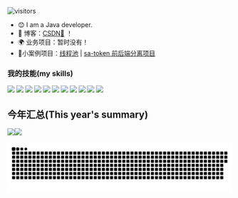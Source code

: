 ![visitors](https://visitor-badge.glitch.me/badge?wangjialianglsy=page.id&left_color=green&right_color=red)


- :blush: I am a Java developer.
- :pencil: 博客：[CSDN💬](https://blog.csdn.net/Wyourself) ！
- 🌍 业务项目：暂时没有！ 
- 🐲小案例项目：<a href="" target="_blank">线程池</a> | <a href="" target="_blank">sa-token 前后端分离项目</a> 



### 我的技能(my skills)   

![](https://img.shields.io/badge/-Java-4C7491?style=flat-square&logo=java&logoColor=fff)
![](https://img.shields.io/badge/-Spring-5FB832?style=flat-square&logo=Spring&logoColor=fff)
![](https://img.shields.io/badge/-Python-3e74a2?style=flat-square&logo=Python&logoColor=fff)
![](https://img.shields.io/badge/-Node.js-339933?style=flat-square&logo=Node.js&logoColor=fff)
![](https://img.shields.io/badge/-Vue-4fc08d?style=flat-square&logo=Vue.js&logoColor=fff)
![](https://img.shields.io/badge/-React-2d98ce?style=flat-square&logo=React&logoColor=fff)
![](https://img.shields.io/badge/-Docker-2496ED?style=flat-square&logo=Docker&logoColor=fff)
![](https://img.shields.io/badge/-Linux-000000?style=flat-square&logo=Linux&logoColor=fff)
![](https://img.shields.io/badge/-MySQL-4479A1?style=flat-square&logo=MySQL&logoColor=fff)
![](https://img.shields.io/badge/-Redis-DC382D?style=flat-square&logo=Redis&logoColor=fff)
![](https://img.shields.io/badge/-Git-E84E31?style=flat-square&logo=Git&logoColor=fff)


## 今年汇总(This year's summary) 

<img align="" height="120px" src="https://github-readme-stats.vercel.app/api?username=wangjialianglsy&hide_title=true&hide_border=true&show_icons=true&include_all_commits=true&line_height=21&bg_color=0,EC6C6C,FFD479,FFFC79,73FA79&theme=graywhite&locale=cn" /><img align="" height="137px" src="https://github-readme-stats.vercel.app/api/top-langs/?username=wangjialianglsy&hide_title=true&hide_border=true&layout=compact&bg_color=0,73FA79,73FDFF,D783FF&theme=graywhite&locale=cn" />


<picture>
  <source media="(prefers-color-scheme: dark)" srcset="https://raw.githubusercontent.com/wangjialianglsy/wangjialianglsy/output/github-contribution-grid-snake-dark.svg">
  <source media="(prefers-color-scheme: light)" srcset="https://raw.githubusercontent.com/wangjialianglsy/wangjialianglsy/output/github-contribution-grid-snake.svg">
  <img alt="github contribution grid snake animation" src="https://raw.githubusercontent.com/wangjialianglsy/wangjialianglsy/output/github-contribution-grid-snake.svg">
</picture>






